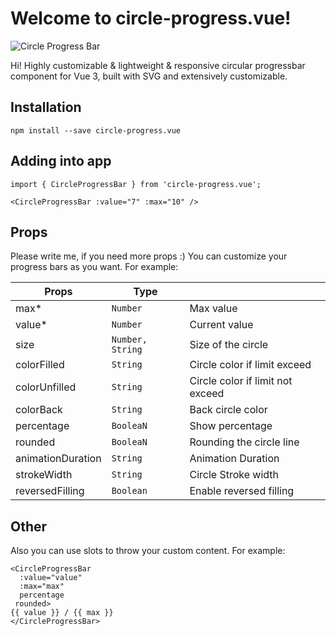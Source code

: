 # Welcome to circle-progress.vue! 

![Circle Progress Bar](https://lh6.googleusercontent.com/fLQLNNyHZoBeyAkqRDEBqZwm5GN_ROBnm0OVIiZ4gw4DJa6i2KbGwiOisZl6UdyA9c4=w2400)

Hi! 
Highly customizable & lightweight & responsive circular progressbar component for Vue 3, built with SVG and extensively customizable.

## Installation

```
npm install --save circle-progress.vue
```
## Adding into app

```
import { CircleProgressBar } from 'circle-progress.vue';

<CircleProgressBar :value="7" :max="10" />
```

## Props

Please write me, if you need more props :)
You can customize your progress bars as you want. For example:

| Props             | Type             |                                  |
|-------------------|------------------|----------------------------------|
| max*              | `Number`         | Max value                        |
| value*            | `Number`         | Current value                    |
| size              | `Number, String` | Size of the circle               |
| colorFilled       | `String`         | Circle color if limit exceed     |
| colorUnfilled     | `String`         | Circle color if limit not exceed |
| colorBack         | `String`         | Back circle color                |
| percentage        | `BooleaN`        | Show percentage                  |
| rounded           | `BooleaN`        | Rounding the circle line         |
| animationDuration | `String`         | Animation Duration               |
| strokeWidth       | `String`         | Circle Stroke width              |
| reversedFilling   | `Boolean`        | Enable reversed filling          |


## Other

Also you can use slots to throw your custom content. For example:

```
<CircleProgressBar  
  :value="value"  
  :max="max"  
  percentage  
 rounded>
{{ value }} / {{ max }}
</CircleProgressBar>
```